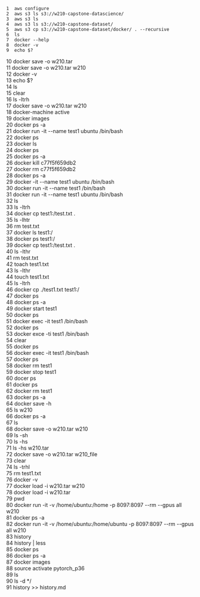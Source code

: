     1  aws configure  
    2  aws s3 ls s3://w210-capstone-datascience/  
    3  aws s3 ls  
    4  aws s3 ls s3://w210-capstone-dataset/  
    5  aws s3 cp s3://w210-capstone-dataset/docker/ . --recursive  
    6  ls  
    7  docker --help  
    8  docker -v  
    9  echo $?  
   10  docker save -o w210.tar  
   11  docker save -o w210.tar w210  
   12  docker -v  
   13  echo $?  
   14  ls  
   15  clear  
   16  ls -ltrh  
   17  docker save -o w210.tar w210  
   18  docker-machine active  
   19  docker images  
   20  docker ps -a  
   21  docker run -it --name test1 ubuntu /bin/bash  
   22  docker ps  
   23  docker ls  
   24  docker ps  
   25  docker ps -a  
   26  docker kill c77f5f659db2   
   27  docker rm c77f5f659db2   
   28  docker ps -a  
   29  docker -it --name test1 ubuntu /bin/bash  
   30  docker run -it --name test1 /bin/bash  
   31  docker run -it --name test1 ubuntu /bin/bash  
   32  ls  
   33  ls -ltrh  
   34  docker cp test1:/test.txt .  
   35  ls -lhtr  
   36  rm test.txt  
   37  docker ls test1:/  
   38  docker ps test1:/  
   39  docker cp test1:/test.txt .  
   40  ls -lthr  
   41  rm test.txt   
   42  toach test1.txt  
   43  ls -lthr  
   44  touch test1.txt  
   45  ls -ltrh  
   46  docker cp ./test1.txt test1:/  
   47  docker ps  
   48  docker ps -a  
   49  docker start test1  
   50  docker ps  
   51  docker exec -it test1 /bin/bash  
   52  docker ps  
   53  docker exce -ti test1 /bin/bash  
   54  clear  
   55  docker ps  
   56  docker exec -it test1  /bin/bash  
   57  docker ps  
   58  docker rm test1  
   59  docker stop test1  
   60  docer ps  
   61  docker ps  
   62  docker rm test1  
   63  docker ps -a  
   64  docker save -h  
   65  ls w210  
   66  docker ps -a  
   67  ls   
   68  docker save -o w210.tar w210  
   69  ls -sh   
   70  ls -hs   
   71  ls -hs w210.tar  
   72  docker save -o w210.tar w210_file  
   73  clear  
   74  ls -trhl  
   75  rm test1.txt   
   76  docker -v  
   77  docker load -i w210.tar w210  
   78  docker load -i w210.tar  
   79  pwd  
   80  docker run -it -v /home/ubuntu:/home  -p 8097:8097 --rm --gpus all w210  
   81  docker ps -a  
   82  docker run -it -v /home/ubuntu:/home/ubuntu  -p 8097:8097 --rm --gpus all w210  
   83  history  
   84  history | less  
   85  docker ps  
   86  docker ps -a  
   87  docker images  
   88  source activate pytorch_p36  
   89  ls  
   90  ls -d */  
   91  history >> history.md  
